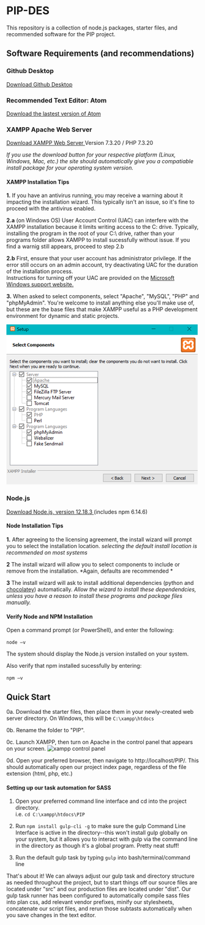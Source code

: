 # PIP-DES

This repository is a collection of node.js packages, starter files, and recommended software for the PIP project. 

## Software Requirements (and recommendations)

### Github Desktop
 <a href="https://desktop.github.com/"> Download Github Desktop</a>

### Recommended Text Editor: Atom 
<a href="https://atom.io/" target="_blank"> Download the lastest version of Atom</a>

### XAMPP Apache Web Server
<a href="https://www.apachefriends.org/download.html"> Download XAMPP Web Server </a> Version 7.3.20 / PHP 7.3.20 

*If you use the download button for your respective platform (Linux, Windows, Mac, etc.) the site should automatically give you a compatiable install package for your operating system version.*

#### XAMPP Installation Tips

**1.** If you have an antivirus running, you may receive a warning about it impacting the installation wizard. This typically isn't an issue, so it's fine to proceed with the antivirus enabled. 

**2.a** (on Windows OS) User Account Control (UAC) can interfere with the XAMPP installation because it limits writing access to the C: drive. Typically, installing the program in the root of your C:\ drive, rather than your programs folder allows XAMPP to install sucessfully without issue. If you find a warnig still appears, proceed to step 2.b

**2.b** First, ensure that your user account has administrator privilege. 
If the error still occurs on an admin account, try deactivating UAC for the duration of the installation process.
<br>Instructions for turning off your UAC are provided on the <a href="https://support.microsoft.com/en-us/help/17228/windows-protect-my-pc-from-viruses#">Microsoft Windows support website.</a>

**3.** When asked to select components, select "Apache", "MySQL", "PHP" and "phpMyAdmin". You're welcome to install anything else you'll make use of, but these are the base files that make XAMPP useful as a PHP development environment for dynamic and static projects. 

![xampp components to install](https://raw.githubusercontent.com/kfickle/images/34536f1bbf01ae2ea4d17a0d3634cd9df55b3514/xampp-components.PNG)

### Node.js
<a href="https://nodejs.org/en/download/" target="_blank"> Download Node.js, version 12.18.3 </a>(includes npm 6.14.6) 

#### Node Installation Tips

**1.** After agreeing to the licensing agreement, the install wizard will prompt you to select the installation location. 
*selecting the default install location is recommended on most systems*

**2** The install wizard will allow you to select components to include or remove from the installation. 
*Again, defaults are recommended *

**3** The install wizard will ask to install additional dependencies (python and <a href="https://chocolatey.org/packages/nodejs">chocolatey</a>) automatically.
*Allow the wizard to install these dependendcies, unless you have a reason to install these programs and package files manually.*


#### Verify Node and NPM Installation
Open a command prompt (or PowerShell), and enter the following:

```node –v```

The system should display the Node.js version installed on your system. 

Also verify that npm installed sucessfully by entering:

```npm –v```

## Quick Start
0a. Download the starter files, then place them in your newly-created web server directory. On Windows, this will be ```C:\xampp\htdocs``` 

0b. Rename the folder to "PIP".

0c. Launch XAMPP, then turn on Apache in the control panel that appears on your screen.
![xampp control panel](https://raw.githubusercontent.com/kfickle/images/master/xampp%20cntrl.PNG)

0d. Open your preferred browser, then navigate to http://localhost/PIP/. This should automatically open our project index page, regardless of the file extension (html, php, etc.)

#### Setting up our task automation for SASS

1. Open your preferred command line interface and cd into the project directory. <br> i.e. ``` cd C:\xampp\htdocs\PIP ```

2. Run ```npm install gulp-cli -g``` to make sure the gulp Command Line Interface is active in the directory--this won't install gulp globally on your system, but it allows you to interact with gulp via the command line in the directory as though it's a global program. Pretty neat stuff!

3. Run the default gulp task by typing ```gulp``` into bash/terminal/command line <br> 

That's about it! We can always adjust our gulp task and directory structure as needed throughout the project, but to start things off our source files are located under "src" and our production files are located under "dist". Our gulp task runner has been configured to automatically compile sass files into plan css, add relevant vendor prefixes, minify our stylesheets, concatenate our script files, and rerun those subtasts automatically when you save changes in the text editor.


